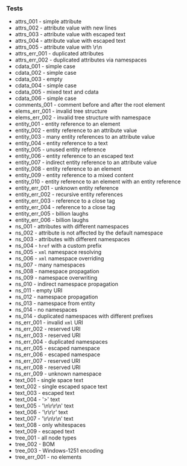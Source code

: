 ### Tests

- attrs_001 - simple attribute
- attrs_002 - attribute value with new lines
- attrs_003 - attribute value with escaped text
- attrs_004 - attribute value with escaped text
- attrs_005 - attribute value with \r\n
- attrs_err_001 - duplicated attributes
- attrs_err_002 - duplicated attributes via namespaces
- cdata_001 - simple case
- cdata_002 - simple case
- cdata_003 - empty
- cdata_004 - simple case
- cdata_005 - mixed text and cdata
- cdata_006 - simple case
- comments_001 - comment before and after the root element
- elems_err_001 - invalid tree structure
- elems_err_002 - invalid tree structure with namespace
- entity_001 - entity reference to an element
- entity_002 - entity reference to an attribute value
- entity_003 - many entity references to an attribute value
- entity_004 - entity reference to a text
- entity_005 - unused entity reference
- entity_006 - entity reference to an escaped text
- entity_007 - indirect entity reference to an attribute value
- entity_008 - entity reference to an element
- entity_009 - entity reference to a mixed content
- entity_010 - entity reference to an element with an entity reference
- entity_err_001 - unknown entity reference
- entity_err_002 - recursive entity references
- entity_err_003 - reference to a close tag
- entity_err_004 - reference to a close tag
- entity_err_005 - billion laughs
- entity_err_006 - billion laughs
- ns_001 - attributes with different namespaces
- ns_002 - attribute is not affected by the default namespace
- ns_003 - attributes with different namespaces
- ns_004 - `href` with a custom prefix
- ns_005 - `xml` namespace resolving
- ns_006 - `xml` namespace overriding
- ns_007 - many namespaces
- ns_008 - namespace propagation
- ns_009 - namespace overwriting
- ns_010 - indirect namespace propagation
- ns_011 - empty URI
- ns_012 - namespace propagation
- ns_013 - namespace from entity
- ns_014 - no namespaces
- ns_014 - duplicated namespaces with different prefixes
- ns_err_001 - invalid `xml` URI
- ns_err_002 - reserved URI
- ns_err_003 - reserved URI
- ns_err_004 - duplicated namespaces
- ns_err_005 - escaped namespace
- ns_err_006 - escaped namespace
- ns_err_007 - reserved URI
- ns_err_008 - reserved URI
- ns_err_009 - unknown namespace
- text_001 - single space text
- text_002 - single escaped space text
- text_003 - escaped text
- text_004 - '>' text
- text_005 - '\n\r\r\n' text
- text_006 - '\r\r\r' text
- text_007 - '\r\n\r\n' text
- text_008 - only whitespaces
- text_009 - escaped text
- tree_001 - all node types
- tree_002 - BOM
- tree_003 - Windows-1251 encoding
- tree_err_001 - no elements
